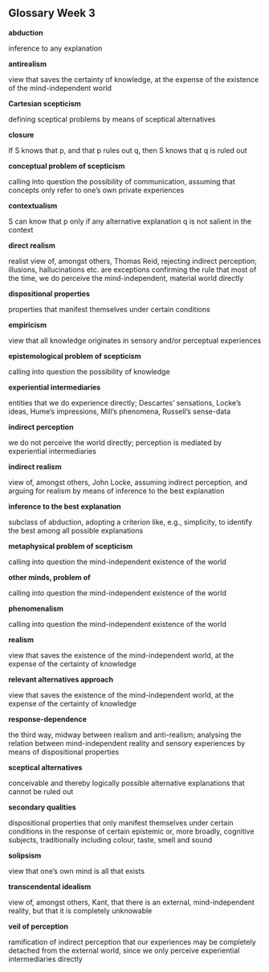 ## Glossary Week 3

**abduction**

inference to any explanation 

**antirealism**

view that saves the certainty of knowledge, at the expense of the existence of the mind-independent world

**Cartesian scepticism**

defining sceptical problems by means of sceptical alternatives 

**closure**

If S knows that p, and that p rules out q, then S knows that q is ruled out

**conceptual problem of scepticism**

calling into question the possibility of communication, assuming that concepts only refer to one’s own private experiences 

**contextualism**

S can know that p only if any alternative explanation q is not salient in the context

**direct realism**

realist view of, amongst others, Thomas Reid, rejecting indirect perception; illusions, hallucinations etc. are exceptions confirming the rule that most of the time, we do perceive the mind-independent, material world directly

**dispositional properties**

properties that manifest themselves under certain conditions

**empiricism**

view that all knowledge originates in sensory and/or perceptual experiences 

**epistemological problem of scepticism**

calling into question the possibility of knowledge

**experiential intermediaries**

entities that we do experience directly; Descartes’ sensations, Locke’s ideas, Hume’s impressions, Mill’s phenomena, Russell’s sense-data 

**indirect perception**

we do not perceive the world directly; perception is mediated by experiential intermediaries

**indirect realism**

view of, amongst others, John Locke, assuming indirect perception, and arguing for realism by means of inference to the best explanation 

**inference to the best explanation**

subclass of abduction, adopting a criterion like, e.g., simplicity, to identify the best among all possible explanations 

**metaphysical problem of scepticism**

calling into question the mind-independent existence of the world

**other minds, problem of**

calling into question the mind-independent existence of the world

**phenomenalism**

calling into question the mind-independent existence of the world

**realism**

view that saves the existence of the mind-independent world, at the expense of the certainty of knowledge

**relevant alternatives approach**

view that saves the existence of the mind-independent world, at the expense of the certainty of knowledge

**response-dependence**

the third way, midway between realism and anti-realism; analysing the relation between mind-independent reality and sensory experiences by means of dispositional properties

**sceptical alternatives**

conceivable and thereby logically possible alternative explanations that cannot be ruled out

**secondary qualities**

dispositional properties that only manifest themselves under certain conditions in the response of certain epistemic or, more broadly, cognitive subjects, traditionally including colour, taste, smell and sound

**solipsism**

view that one’s own mind is all that exists 

**transcendental idealism**

view of, amongst others, Kant, that there is an external, mind-independent reality, but that it is completely unknowable

**veil of perception**

ramification of indirect perception that our experiences may be completely detached from the external world, since we only perceive experiential intermediaries directly